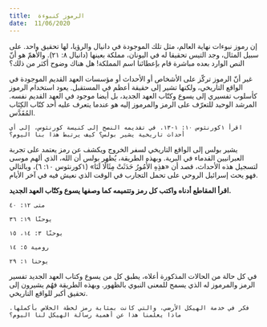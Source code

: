 ```yaml
---
title:  الرموز كنبوءة
date:  11/06/2020
---
```


إن رموز نبوءات نهاية العالم، مثل تلك الموجودة في دانيال والرؤيا، لها تحقيق واحد. على سبيل المثال، وجد التيس تحقيقا له في اليونان، مملكة بعينها (دانيال ٨: ٢١). والأهمّ هو أنّ النص الوارد بعده مباشرة قام بإعطائنا اسم المملكة! هل هناك وضوح أكثر من ذلك؟

غير أنّ الرموز تركّز على الأشخاص أو الأحداث أو مؤسسات العهد القديم الموجودة في الواقع التاريخي، ولكنها تشير إلى حقيقة أعظم في المستقبل. يعود استخدام الرموز كأسلوب تفسيري إلى يسوع وكتّاب العهد الجديد، بل أيضا موجود في العهد القديم نفسه. المرشد الوحيد للتعرّف على الرمز والمرموز إليه هو عندما يتعرف عليه أحد كتّاب الكِتَاب المُقَدَّس.

`اقرأ ١كورنثوس ١٠: ١-١٣. في تقديمه النصح إلى كنيسة كورنثوس، إلى أي أحداث تاريخية يشير بولس؟ كيف يرتبط هذا بنا اليوم؟`

يشير بولس إلى الواقع التاريخي لسفر الخروج ويكشف عن رمز يعتمد على تجربة العبرانيين القدماء في البرية. وبهذه الطريقة، يُظهر بولس أن الله، الذي ألهم موسى لتسجيل هذه الأحداث، قصد أن «هذِهِ الأُمُورُ حَدَثَتْ مِثَالًا لَنَا» (١كورنثوس ١٠: ٦)، وبالتالي فهو يحث إسرائيل الروحي على تحمل التجارب في الوقت الذي نعيش فيه في آخر الأيام.

**اقرأ المقاطع أدناه واكتب كل رمز وتتميمه كما وصفها يسوع وكتّاب العهد الجديد.**

`متى ١٢: ٤٠`

`يوحنّا ١٩: ٣٦`

`يوحنّا ٣: ١٤، ١٥`

`رومية ٥: ١٤`

`يوحنا ١: ٢٩`

في كل حالة من الحالات المذكورة أعلاه، يطبق كل من يسوع وكتاب العهد الجديد تفسير الرمز والمرموز له الذي يسمح للمعنى النبوي بالظهور. وبهذه الطريقة فهُم يشيرون إلى تحقيق أكبر للواقع التاريخي.

`فكر في خدمة الهيكل الأرضي، والتي كانت بمثابة رمز لخطة الخلاص بأكملها. ماذا يعلمنا هذا عن أهمية رسالة الهيكل لنا اليوم؟`